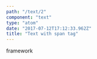 ```yaml
---
path: "/text/2"
component: "text"
type: "atom"
date: "2017-07-12T17:12:33.962Z"
title: "Text with span tag"
---
```

<Box>
  <Text.span color="text" fontSize={2}> 
    framework
  </Text.span>
</Box>